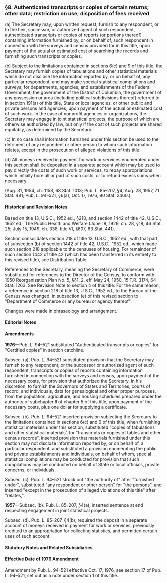 ### §8. Authenticated transcripts or copies of certain returns; other data; restriction on use; disposition of fees received ###

(a) The Secretary may, upon written request, furnish to any respondent, or to the heir, successor, or authorized agent of such respondent, authenticated transcripts or copies of reports (or portions thereof) containing information furnished by, or on behalf of, such respondent in connection with the surveys and census provided for in this title, upon payment of the actual or estimated cost of searching the records and furnishing such transcripts or copies.

(b) Subject to the limitations contained in sections 6(c) and 9 of this title, the Secretary may furnish copies of tabulations and other statistical materials which do not disclose the information reported by, or on behalf of, any particular respondent, and may make special statistical compilations and surveys, for departments, agencies, and establishments of the Federal Government, the government of the District of Columbia, the government of any possession or area (including political subdivisions thereof) referred to in section 191(a) of this title, State or local agencies, or other public and private persons and agencies, upon payment of the actual or estimated cost of such work. In the case of nonprofit agencies or organizations, the Secretary may engage in joint statistical projects, the purpose of which are otherwise authorized by law, but only if the cost of such projects are shared equitably, as determined by the Secretary.

(c) In no case shall information furnished under this section be used to the detriment of any respondent or other person to whom such information relates, except in the prosecution of alleged violations of this title.

(d) All moneys received in payment for work or services enumerated under this section shall be deposited in a separate account which may be used to pay directly the costs of such work or services, to repay appropriations which initially bore all or part of such costs, or to refund excess sums when necessary.

(Aug. 31, 1954, ch. 1158, 68 Stat. 1013; Pub. L. 85–207, §4, Aug. 28, 1957, 71 Stat. 481; Pub. L. 94–521, §6(a), Oct. 17, 1976, 90 Stat. 2460.)

#### Historical and Revision Notes ####

Based on title 13, U.S.C., 1952 ed., §218, and section 1442 of title 42, U.S.C., 1952 ed., The Public Health and Welfare (June 18, 1929, ch. 28, §18, 46 Stat. 25; July 15, 1949, ch. 338, title VI, §607, 63 Stat. 441).

Section consolidates section 218 of title 13, U.S.C., 1952 ed., with that part of subsection (b) of section 1442 of title 42, U.S.C., 1952 ed., which made such section 218 applicable to the censuses of housing. For remainder of such section 1442 of title 42 (which has been transferred in its entirety to this revised title), see Distribution Table.

References to the Secretary, meaning the Secretary of Commerce, were substituted for references to the Director of the Census, to conform with 1950 Reorganization Plan No. 5, §§1, 2, eff. May 24, 1950, 15 F.R. 3174, 64 Stat. 1263. See Revision Note to section 4 of this title. For the same reason, a reference in section 218 of title 13, U.S.C., 1952 ed., to the Bureau of the Census was changed, in subsection (e) of this revised section to "Department of Commerce or any bureau or agency thereof".

Changes were made in phraseology and arrangement.

#### **Editorial Notes** ####

#### Amendments ####

**1976**—Pub. L. 94–521 substituted "Authenticated transcripts or copies" for "Certified copies" in section catchline.

Subsec. (a). Pub. L. 94–521 substituted provision that the Secretary may furnish to any respondent, or the successor or authorized agent of such respondent, transcripts or copies of reports containing information furnished in connection with the surveys and census, upon payment of the necessary costs, for provision that authorized the Secretary, in his discretion, to furnish the Governors of States and Territories, courts of record, and individuals, data for genealogical and other proper purposes, from the population, agriculture, and housing schedules prepared under the authority of subchapter II of chapter 5 of this title, upon payment of the necessary costs, plus one dollar for supplying a certificate.

Subsec. (b). Pub. L. 94–521 inserted provision subjecting the Secretary to the limitations contained in sections 6(c) and 9 of this title, when furnishing statistical materials under this section, substituted "copies of tabulations and other statistical materials" for "transcripts or copies of tables and other census records", inserted provision that materials furnished under this section may not disclose information reported by, or on behalf of, a particular respondent, and substituted a provision enumerating the public and private establishments and individuals, on behalf of whom, special statistical compilations may be conducted for provision that such compilations may be conducted on behalf of State or local officials, private concerns, or individuals.

Subsec. (c). Pub. L. 94–521 struck out "the authority of" after "furnished under", substituted "any respondent or other person" for "the persons", and inserted "except in the prosecution of alleged violations of this title" after "relates,".

**1957**—Subsec. (b). Pub. L. 85–207, §4(a), inserted sentence at end respecting engagement in joint statistical projects.

Subsec. (d). Pub. L. 85–207, §4(b), required the deposit in a separate account of moneys received in payment for work or services, previously credited to an appropriation for collecting statistics, and permitted certain uses of such account.

#### **Statutory Notes and Related Subsidiaries** ####

#### Effective Date of 1976 Amendment ####

Amendment by Pub. L. 94–521 effective Oct. 17, 1976, see section 17 of Pub. L. 94–521, set out as a note under section 1 of this title.